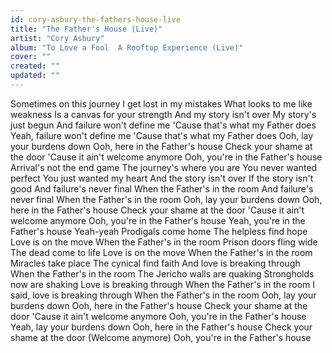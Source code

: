 ```yaml
---
id: cory-asbury-the-fathers-house-live
title: "The Father's House (Live)"
artist: "Cory Asbury"
album: "To Love a Fool  A Rooftop Experience (Live)"
cover: ""
created: ""
updated: ""
---
```


Sometimes on this journey
I get lost in my mistakes
What looks to me like weakness
Is a canvas for your strength
And my story isn't over
My story's just begun
And failure won't define me
'Cause that's what my Father does
Yeah, failure won't define me
'Cause that's what my Father does
Ooh, lay your burdens down
Ooh, here in the Father's house
Check your shame at the door
'Cause it ain't welcome anymore
Ooh, you're in the Father's house
Arrival's not the end game
The journey's where you are
You never wanted perfect
You just wanted my heart
And the story isn't over
If the story isn't good
And failure's never final
When the Father's in the room
And failure's never final
When the Father's in the room
Ooh, lay your burdens down
Ooh, here in the Father's house
Check your shame at the door
'Cause it ain't welcome anymore
Ooh, you're in the Father's house
Yeah, you're in the Father's house
Yeah-yeah
Prodigals come home
The helpless find hope
Love is on the move
When the Father's in the room
Prison doors fling wide
The dead come to life
Love is on the move
When the Father's in the room
Miracles take place
The cynical find faith
And love is breaking through
When the Father's in the room
The Jericho walls are quaking
Strongholds now are shaking
Love is breaking through
When the Father's in the room
I said, love is breaking through
When the Father's in the room
Ooh, lay your burdens down
Ooh, here in the Father's house
Check your shame at the door
'Cause it ain't welcome anymore
Ooh, you're in the Father's house
Yeah, lay your burdens down
Ooh, here in the Father's house
Check your shame at the door
(Welcome anymore)
Ooh, you're in the Father's house